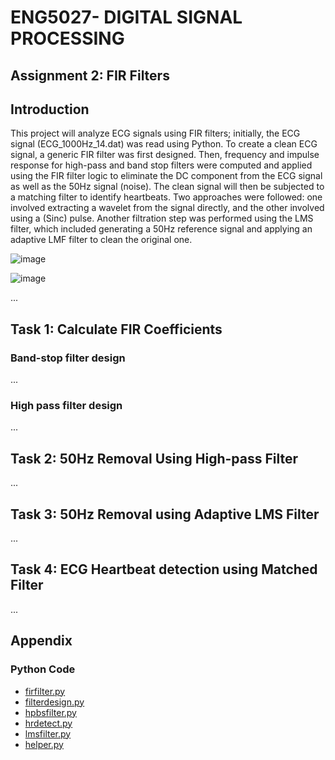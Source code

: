 # ENG5027- DIGITAL SIGNAL PROCESSING
## Assignment 2: FIR Filters

## Introduction
This project will analyze ECG signals using FIR filters; initially, the ECG signal (ECG_1000Hz_14.dat) was read using Python. To create a clean ECG signal, a generic FIR filter was first designed. Then, frequency and impulse response for high-pass and band stop filters were computed and applied using the FIR filter logic to eliminate the DC component from the ECG signal as well as the 50Hz signal (noise).
The clean signal will then be subjected to a matching filter to identify heartbeats. Two approaches were followed: one involved extracting a wavelet from the signal directly, and the other involved using a (Sinc) pulse.
Another filtration step was performed using the LMS filter, which included generating a 50Hz reference signal and applying an adaptive LMF filter to clean the original one.

![image](https://github.com/saleemhamo/fir-filter-ecg-data/assets/55649338/6cd8405e-de0e-4879-8778-c5f2cdab15f6)

![image](https://github.com/saleemhamo/fir-filter-ecg-data/assets/55649338/5a88c364-23d0-4852-847a-652d0c4ba6ce)


...

## Task 1: Calculate FIR Coefficients
### Band-stop filter design
...

### High pass filter design
...

## Task 2: 50Hz Removal Using High-pass Filter
...

## Task 3: 50Hz Removal using Adaptive LMS Filter
...

## Task 4: ECG Heartbeat detection using Matched Filter
...

## Appendix
### Python Code
- [firfilter.py](#firfilterpy)
- [filterdesign.py](#filterdesignpy)
- [hpbsfilter.py](#hpbsfilterpy)
- [hrdetect.py](#hrdetectpy)
- [lmsfilter.py](#lmsfilterpy)
- [helper.py](#helperpy)
